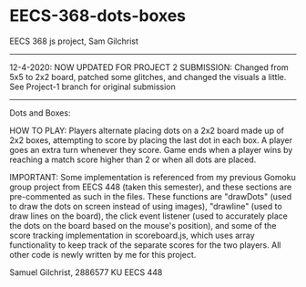 # EECS-368-dots-boxes
EECS 368 js project, Sam Gilchrist 

***
12-4-2020: NOW UPDATED FOR PROJECT 2 SUBMISSION: Changed from 5x5 to 2x2 board, patched some glitches, and changed the visuals a little.
See Project-1 branch for original submission
***


Dots and Boxes:


HOW TO PLAY: 
Players alternate placing dots on a 2x2 board made up of 2x2 boxes, attempting to score by placing the last dot in each box. A player goes an extra turn whenever they score. Game ends when a player wins by reaching a match score higher than 2 or when all dots are placed.


IMPORTANT:
Some implementation is referenced from my previous Gomoku group project from EECS 448 (taken this semester), and these sections are pre-commented as such in the files. These functions are "drawDots" (used to draw the dots on screen instead of using images), "drawline" (used to draw lines on the board), the click event listener (used to accurately place the dots on the board based on the mouse's position), and some of the score tracking implementation in scoreboard.js, which uses array functionality to keep track of the separate scores for the two players. All other code is newly written by me for this project. 

Samuel Gilchrist, 2886577
KU EECS 448
